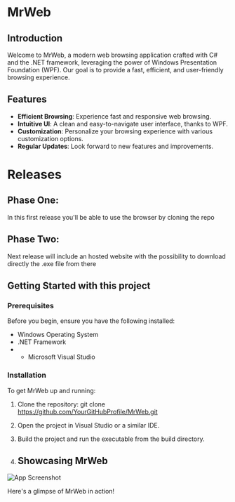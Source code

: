 # MrWeb

## Introduction

Welcome to MrWeb, a modern web browsing application crafted with C# and the .NET framework, leveraging the power of Windows Presentation Foundation (WPF). Our goal is to provide a fast, efficient, and user-friendly browsing experience.

## Features

- **Efficient Browsing**: Experience fast and responsive web browsing.
- **Intuitive UI**: A clean and easy-to-navigate user interface, thanks to WPF.
- **Customization**: Personalize your browsing experience with various customization options.
- **Regular Updates**: Look forward to new features and improvements.

# Releases
## Phase One:
In this first release you'll be able to use the browser by cloning the repo
## Phase Two:
Next release will include an hosted website with the possibility to download directly the .exe file from there

## Getting Started with this project

### Prerequisites

Before you begin, ensure you have the following installed:
- Windows Operating System
- .NET Framework
- - Microsoft Visual Studio

### Installation

To get MrWeb up and running:

1. Clone the repository:
   git clone https://github.com/YourGitHubProfile/MrWeb.git
2. Open the project in Visual Studio or a similar IDE.  
3. Build the project and run the executable from the build directory.

4. ## Showcasing MrWeb

![App Screenshot](./Browser/MrWeb.gif)

Here's a glimpse of MrWeb in action!
